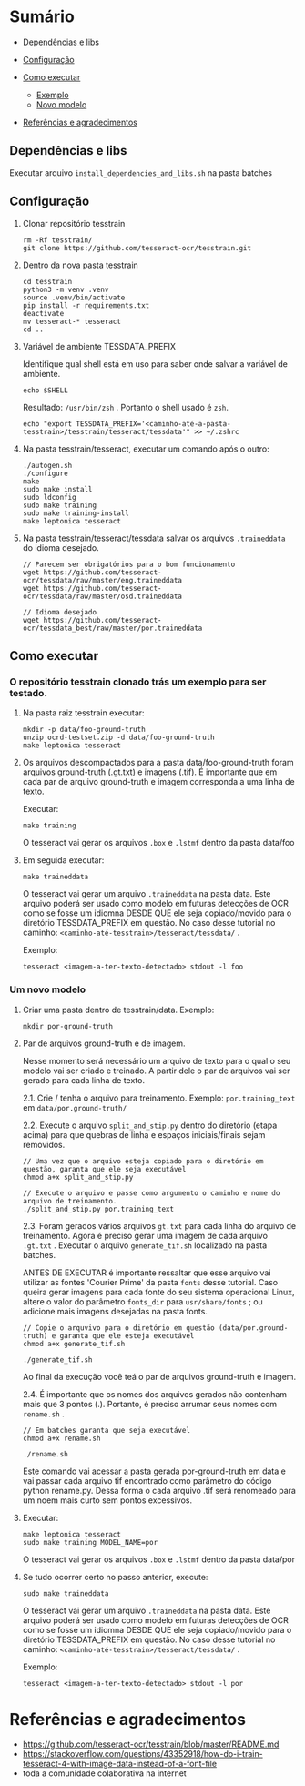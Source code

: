 # Sumário
- [Dependências e libs](#dependências-e-libs)
- [Configuração](#configuração)
- [Como executar](#como-executar)
    
    * [Exemplo](#o-repositório-tesstrain-clonado-trás-um-exemplo-para-ser-testado.)
    * [Novo modelo](#um-novo-modelo)
- [Referências e agradecimentos](#referências-e-agradecimentos)

## Dependências e libs

Executar arquivo `install_dependencies_and_libs.sh` na pasta batches

## Configuração
 1) Clonar repositório tesstrain

    ```
    rm -Rf tesstrain/
    git clone https://github.com/tesseract-ocr/tesstrain.git
    ```
2) Dentro da nova pasta tesstrain

    ```
    cd tesstrain
    python3 -m venv .venv 
    source .venv/bin/activate
    pip install -r requirements.txt
    deactivate
    mv tesseract-* tesseract
    cd ..
    ```

3) Variável de ambiente TESSDATA_PREFIX
    
    Identifique qual shell está em uso para saber onde salvar a variável de ambiente.
    ```
    echo $SHELL
    ```
    Resultado: `/usr/bin/zsh` . Portanto o shell usado é `zsh`.

    ```
    echo "export TESSDATA_PREFIX='<caminho-até-a-pasta-tesstrain>/tesstrain/tesseract/tessdata'" >> ~/.zshrc
    ```
4) Na pasta tesstrain/tesseract, executar um comando após o outro:

    ```
    ./autogen.sh
    ./configure
    make
    sudo make install
    sudo ldconfig
    sudo make training
    sudo make training-install
    make leptonica tesseract
    ```

5) Na pasta tesstrain/tesseract/tessdata salvar os arquivos `.traineddata` do idioma desejado.

    ```
    // Parecem ser obrigatórios para o bom funcionamento
    wget https://github.com/tesseract-ocr/tessdata/raw/master/eng.traineddata
    wget https://github.com/tesseract-ocr/tessdata/raw/master/osd.traineddata

    // Idioma desejado
    wget https://github.com/tesseract-ocr/tessdata_best/raw/master/por.traineddata
    ```

## Como executar 

### O repositório tesstrain clonado trás um exemplo para ser testado.

1) Na pasta raiz tesstrain executar:

    ```
    mkdir -p data/foo-ground-truth
    unzip ocrd-testset.zip -d data/foo-ground-truth
    make leptonica tesseract
    ```

2) Os arquivos descompactados para a pasta data/foo-ground-truth foram arquivos ground-truth (.gt.txt) e imagens (.tif). É importante que em cada par de arquivo ground-truth e imagem corresponda a uma linha de texto.

    Executar:

    ```
    make training 
    ```
    O tesseract vai gerar os arquivos `.box` e `.lstmf` dentro da pasta data/foo

3) Em seguida executar:

    ```
    make traineddata
    ```
    O tesseract vai gerar um arquivo `.traineddata` na pasta data. Este arquivo poderá ser usado como modelo em futuras detecções de OCR como se fosse um idiomna DESDE QUE ele seja copiado/movido para o diretório TESSDATA_PREFIX em questão. No caso desse tutorial no caminho: `<caminho-até-tesstrain>/tesseract/tessdata/` .

    Exemplo:

    ```
    tesseract <imagem-a-ter-texto-detectado> stdout -l foo
    ```

### Um novo modelo

1) Criar uma pasta dentro de tesstrain/data. Exemplo:

    ```
    mkdir por-ground-truth
    ```

2) Par de arquivos ground-truth e de imagem.

    Nesse momento será necessário um arquivo de texto para o qual o seu modelo vai ser criado e treinado. A partir dele o par de arquivos vai ser gerado para cada linha de texto.

    2.1. Crie / tenha o arquivo para treinamento. Exemplo: `por.training_text` em `data/por.ground-truth/`

    2.2. Execute o arquivo `split_and_stip.py` dentro do diretório (etapa acima) para que quebras de linha e espaços iniciais/finais sejam removidos.

    ```
    // Uma vez que o arquivo esteja copiado para o diretório em questão, garanta que ele seja executável
    chmod a+x split_and_stip.py

    // Execute o arquivo e passe como argumento o caminho e nome do arquivo de treinamento.
    ./split_and_stip.py por.training_text
    ```

    2.3. Foram gerados vários arquivos `gt.txt` para cada linha do arquivo de treinamento. Agora é preciso gerar uma imagem de cada arquivo `.gt.txt` . Executar o arquivo `generate_tif.sh` localizado na pasta batches.

    ANTES DE EXECUTAR é importante ressaltar que esse arquivo vai utilizar as fontes 'Courier Prime' da pasta `fonts` desse tutorial. Caso queira gerar imagens para cada fonte do seu sistema operacional Linux, altere o valor do parâmetro `fonts_dir` para `usr/share/fonts` ; ou adicione mais imagens desejadas na pasta fonts.

    ```
    // Copie o arquvivo para o diretório em questão (data/por.ground-truth) e garanta que ele esteja executável
    chmod a+x generate_tif.sh

    ./generate_tif.sh
    ```

    Ao final da execução você teá o par de arquivos ground-truth e imagem.

    2.4. É importante que os nomes dos arquivos gerados não contenham mais que 3 pontos (.). Portanto, é preciso arrumar seus nomes com `rename.sh` .

    ```
    // Em batches garanta que seja executável
    chmod a+x rename.sh

    ./rename.sh
    ```

    Este comando vai acessar a pasta gerada por-ground-truth em data e vai passar cada arquivo tif encontrado como parâmetro do código python rename.py. Dessa forma o cada arquivo .tif será renomeado para um noem mais curto sem pontos excessivos.

3) Executar:

    ```
    make leptonica tesseract
    sudo make training MODEL_NAME=por
    ```
    O tesseract vai gerar os arquivos `.box` e `.lstmf` dentro da pasta data/por

4) Se tudo ocorrer certo no passo anterior, execute:

    ```
    sudo make traineddata
    ```

    O tesseract vai gerar um arquivo `.traineddata` na pasta data. Este arquivo poderá ser usado como modelo em futuras detecções de OCR como se fosse um idiomna DESDE QUE ele seja copiado/movido para o diretório TESSDATA_PREFIX em questão. No caso desse tutorial no caminho: `<caminho-até-tesstrain>/tesseract/tessdata/` .

    Exemplo:

    ```
    tesseract <imagem-a-ter-texto-detectado> stdout -l por
    ```

# Referências e agradecimentos
- https://github.com/tesseract-ocr/tesstrain/blob/master/README.md
- https://stackoverflow.com/questions/43352918/how-do-i-train-tesseract-4-with-image-data-instead-of-a-font-file
- toda a comunidade colaborativa na internet